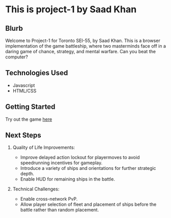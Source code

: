 # This is project-1 by Saad Khan

## Blurb

Welcome to Project-1 for Toronto SEI-55, by Saad Khan.
This is a browser implementation of the game battleship, where two masterminds face off in a daring game of chance, strategy, and mental warfare. Can you beat the computer?

## Technologies Used

- Javascript
- HTML/CSS

## Getting Started

Try out the game [here](https://www.google.ca)

## Next Steps

1. Quality of Life Improvements:

   - Improve delayed action lockout for playermoves to avoid speedrunning incentives for gameplay.
   - Introduce a variety of ships and orientations for further strategic depth.
   - Enable HUD for remaining ships in the battle.

2. Technical Challenges:
   - Enable cross-network PvP.
   - Allow player selection of fleet and placement of ships before the battle rather than random placement.
